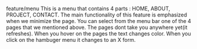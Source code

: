 feature/menu
This is a menu that contains 4 parts : HOME, ABOUT, PROJECT, CONTACT.
The main functionality of this feature is emphasized when we minimize the page.
You can select from the menu bar one of the 4 pages that we mentioned above.
The pages dont take you anywhere yet(it refreshes).
When you hover on the pages the text changes color.
When you click on the hambuger menu it changes to an X form.

